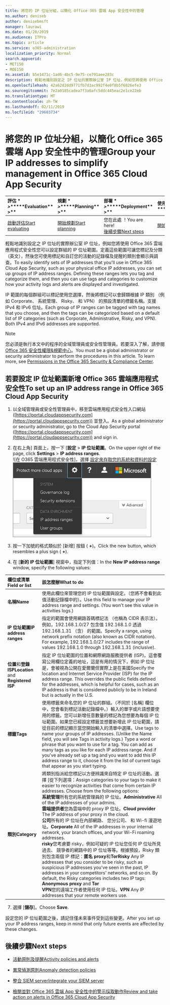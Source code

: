 ```yaml
---
title: 將您的 IP 位址分組，以簡化 Office 365 雲端 App 安全性中的管理
ms.author: deniseb
author: denisebmsft
manager: laurawi
ms.date: 01/28/2019
ms.audience: ITPro
ms.topic: article
ms.service: o365-administration
localization_priority: Normal
search.appverid:
- MET150
- MOE150
ms.assetid: b5e1471c-1ad6-4bc5-9e75-ce791aee283c
description: 輕鬆地識別設定之 IP 位址的實際辦公室 IP 位址，例如您將使用 Office 365 雲端應用程式安全性您可以設定群組的 IP 位址範圍。
ms.openlocfilehash: 42a62d2dd9771fb7d3ac992f4e0f8b5f6826efe3
ms.sourcegitcommit: 7e2a0185cadea7f3a6afc5ddc445eac2e1ce22eb
ms.translationtype: MT
ms.contentlocale: zh-TW
ms.lasthandoff: 02/11/2019
ms.locfileid: "29603734"
---
```

# <a name="group-your-ip-addresses-to-simplify-management-in-office-365-cloud-app-security"></a><span data-ttu-id="db795-103">將您的 IP 位址分組，以簡化 Office 365 雲端 App 安全性中的管理</span><span class="sxs-lookup"><span data-stu-id="db795-103">Group your IP addresses to simplify management in Office 365 Cloud App Security</span></span>
  
|<span data-ttu-id="db795-104">評估 \* *\>*\*</span><span class="sxs-lookup"><span data-stu-id="db795-104">\*\*\*\*Evaluation\*\* \>\*\*</span></span>|<span data-ttu-id="db795-105">規劃 \* *\>*\*</span><span class="sxs-lookup"><span data-stu-id="db795-105">\*\*\*\*Planning\*\* \>\*\*</span></span>|<span data-ttu-id="db795-106">部署 \* *\>*\*</span><span class="sxs-lookup"><span data-stu-id="db795-106">\*\*\*\*Deployment\*\* \>\*\*</span></span>|<span data-ttu-id="db795-107">使用率 \* \* \*</span><span class="sxs-lookup"><span data-stu-id="db795-107">\*\*\*\*Utilization\*\*\*\*</span></span>|
|:-----|:-----|:-----|:-----|
|[<span data-ttu-id="db795-108">啟動評估</span><span class="sxs-lookup"><span data-stu-id="db795-108">Start evaluating</span></span>](office-365-cas-overview.md) <br/> |[<span data-ttu-id="db795-109">開始規劃</span><span class="sxs-lookup"><span data-stu-id="db795-109">Start planning</span></span>](get-ready-for-office-365-cas.md) <br/> |<span data-ttu-id="db795-110">您在此處 ！</span><span class="sxs-lookup"><span data-stu-id="db795-110">You are here!</span></span>  <br/> [<span data-ttu-id="db795-111">後續步驟</span><span class="sxs-lookup"><span data-stu-id="db795-111">Next steps</span></span>](#next-steps) <br/> |[<span data-ttu-id="db795-112">開始使用</span><span class="sxs-lookup"><span data-stu-id="db795-112">Start utilizing</span></span>](utilization-activities-for-ocas.md) <br/> |
   
<span data-ttu-id="db795-p101">輕鬆地識別設定之 IP 位址的實際辦公室 IP 位址，例如您將使用 Office 365 雲端應用程式安全性您可以設定群組的 IP 位址範圍。定義這些範圍可讓您標記及分類 （英文），然後您可使用標記和自訂您的活動的記錄檔及提醒的類別會顯示與調查。</span><span class="sxs-lookup"><span data-stu-id="db795-p101">To easily identify sets of IP addresses that you'll use in Office 365 Cloud App Security, such as your physical office IP addresses, you can set up groups of IP address ranges. Defining these ranges lets you tag and categorize them, and then you can use tags and categories to customize how your activity logs and alerts are displayed and investigated.</span></span>
  
<span data-ttu-id="db795-p102">IP 範圍的每個群組可以標記使用您選擇，然後將標記可以會歸類根據 IP 類別 （例如 Corporate、 系統管理、 Risky、 和 VPN） 的預設清單的標籤名稱。支援 IPv4 和 IPv6 位址。</span><span class="sxs-lookup"><span data-stu-id="db795-p102">Each group of IP ranges can be tagged with tag names that you choose, and then the tags can be categorized based on a default list of IP categories (such as Corporate, Administrative, Risky, and VPN). Both IPv4 and IPv6 addresses are supported.</span></span>
  
> [!NOTE]
> <span data-ttu-id="db795-p103">您必須是執行本文中的程序的全域管理員或安全性管理員。若要深入了解，請參閱[Office 365 安全性權限&amp;規範中心](permissions-in-the-security-and-compliance-center.md)。</span><span class="sxs-lookup"><span data-stu-id="db795-p103">You must be a global administrator or security administrator to perform the procedures in this article. To learn more, see [Permissions in the Office 365 Security &amp; Compliance Center](permissions-in-the-security-and-compliance-center.md).</span></span> 
  
## <a name="to-set-up-an-ip-address-range-in-office-365-cloud-app-security"></a><span data-ttu-id="db795-119">若要設定 IP 位址範圍新增 Office 365 雲端應用程式安全性</span><span class="sxs-lookup"><span data-stu-id="db795-119">To set up an IP address range in Office 365 Cloud App Security</span></span>

1. <span data-ttu-id="db795-120">以全域管理員或安全性管理員中，移至雲端應用程式安全性入口網站 ([https://portal.cloudappsecurity.com](https://portal.cloudappsecurity.com)) 並登入。</span><span class="sxs-lookup"><span data-stu-id="db795-120">As a global administrator or security administrator, go to the Cloud App Security portal ([https://portal.cloudappsecurity.com](https://portal.cloudappsecurity.com)) and sign in.</span></span>
    
2. <span data-ttu-id="db795-121">在右上角] 頁面上，按一下 [**設定** \> **IP 位址範圍**。</span><span class="sxs-lookup"><span data-stu-id="db795-121">On the upper right of the page, click **Settings** \> **IP address ranges**.</span></span><br><span data-ttu-id="db795-122">![在 O365 雲端應用程式安全性]，選擇 [設定來存取您的系統和資料的設定](media/f6c48ee3-39b4-4b5a-8252-b6493b7bcd3d.png)</span><span class="sxs-lookup"><span data-stu-id="db795-122">![In O365 Cloud App Security, choose Settings to access your system and data settings](media/f6c48ee3-39b4-4b5a-8252-b6493b7bcd3d.png)</span></span><br>
  
3. <span data-ttu-id="db795-123">按一下加號的格式類似於 [新增] 按鈕 ( **+**)。</span><span class="sxs-lookup"><span data-stu-id="db795-123">Click the new button, which resembles a plus sign ( **+**).</span></span>
    
4. <span data-ttu-id="db795-124">在 [**新的 IP 位址範圍**] 視窗中，指定下列值：</span><span class="sxs-lookup"><span data-stu-id="db795-124">In the **New IP address range** window, specify the following values:</span></span> 
    
|<span data-ttu-id="db795-125">**欄位或清單**</span><span class="sxs-lookup"><span data-stu-id="db795-125">**Field or list**</span></span>|<span data-ttu-id="db795-126">**該怎麼辦**</span><span class="sxs-lookup"><span data-stu-id="db795-126">**What to do**</span></span>|
|:-----|:-----|
|<span data-ttu-id="db795-127">**名稱**</span><span class="sxs-lookup"><span data-stu-id="db795-127">**Name**</span></span> <br/> |<span data-ttu-id="db795-p104">使用此欄位來管理您的 IP 位址範圍與設定。（您將不會看到此值活動記錄檔中的）。</span><span class="sxs-lookup"><span data-stu-id="db795-p104">Use this field to manage your IP address range and settings. (You won't see this value in activities logs.)</span></span>  <br/> |
|<span data-ttu-id="db795-130">**IP 位址範圍**</span><span class="sxs-lookup"><span data-stu-id="db795-130">**IP address ranges**</span></span> <br/> |<span data-ttu-id="db795-p105">指定的範圍會使用網路首碼標記法 （也稱為 CIDR 表示法）。例如，192.168.1.0/27 包含值 192.168.1.0 透過 192.168.1.31 （含） 的範圍。</span><span class="sxs-lookup"><span data-stu-id="db795-p105">Specify a range, using network prefix notation (also known as CIDR notation). For example, 192.168.1.0/27 includes the range of values 192.168.1.0 through 192.168.1.31 (inclusive).</span></span>  <br/> |
|<span data-ttu-id="db795-133">**位置**和**登錄 ISP**</span><span class="sxs-lookup"><span data-stu-id="db795-133">**Location** and **Registered ISP**</span></span> <br/> |<span data-ttu-id="db795-p106">指定 IP 位址範圍的位置和網際網路服務提供者 (ISP)。這會覆寫公用欄位定義的地址，這是有用的情況下，例如 IP 位址是，會被視為公開在愛爾蘭但實際上是在美國</span><span class="sxs-lookup"><span data-stu-id="db795-p106">Specify the location and Internet Service Provider (ISP) for the IP address range. This overrides the public fields defined for the addresses, which is helpful for cases, such as an IP address is that is considered publicly to be in Ireland but is actually in the U.S.</span></span>  <br/> |
|<span data-ttu-id="db795-136">**標籤**</span><span class="sxs-lookup"><span data-stu-id="db795-136">**Tags**</span></span> <br/> |<span data-ttu-id="db795-p107">使用標籤來命名您的 IP 位址的群組。（不同於 [名稱] 欄位中，您會看到標記活動記錄檔中。）輸入的單字或片語想要使用的標籤。您可以新增任意數量的標記為您想要為每個 IP 位址範圍。如果您已經設定標籤並想要新增此 IP 位址範圍，請從目前的標記顯示當您開始輸入的清單中選擇。</span><span class="sxs-lookup"><span data-stu-id="db795-p107">Use tags to name your groups of IP addresses. (Unlike the Name field, you will see Tags in activity logs.) Type a word or phrase that you want to use for a tag. You can add as many tags as you like for each IP address range. And if you've already set up a tag and you want to add this IP address range to it, choose it from the list of current tags that appear as you start typing.</span></span>  <br/> |
|<span data-ttu-id="db795-141">**類別**</span><span class="sxs-lookup"><span data-stu-id="db795-141">**Category**</span></span> <br/> | <span data-ttu-id="db795-p108">將類別指派給您標記以方便辨識來自特定 IP 位址的活動。選擇 [從下列選項：</span><span class="sxs-lookup"><span data-stu-id="db795-p108">Assign categories to your tags to make it easier to recognize activities that come from certain IP addresses. Choose from the following options:  </span></span><br/> <span data-ttu-id="db795-144">**系統管理**所有您的系統管理員的 IP 位址。</span><span class="sxs-lookup"><span data-stu-id="db795-144">**Administrative** All of the IP addresses of your admins.</span></span>  <br/> <span data-ttu-id="db795-145">**雲端提供者**您為雲端中的 proxy IP 位址。</span><span class="sxs-lookup"><span data-stu-id="db795-145">**Cloud provider** The IP address of your proxy in the cloud.</span></span>  <br/> <span data-ttu-id="db795-146">**公司**所有的 IP 位址在內部網路、 您分公司、 和 Wi-fi 漫遊地址。</span><span class="sxs-lookup"><span data-stu-id="db795-146">**Corporate** All of the IP addresses in your internal network, your branch offices, and your Wi-Fi roaming addresses.</span></span>  <br/> <span data-ttu-id="db795-p109">**risky**您考慮要 risky，例如可疑的 IP 位址您任何 IP 位址所見過去、 競爭者的網路中的 IP 位址等等。根據預設，Risky 類別包含兩個 IP 標記：**匿名 proxy**和**Tor**</span><span class="sxs-lookup"><span data-stu-id="db795-p109">**Risky** Any IP addresses that you consider to be risky, such as suspicious IP addresses you've seen in the past, IP addresses in your competitors' networks, and so on. By default, the Risky categories includes two IP tags: **Anonymous proxy** and **Tor**</span></span> <br/> <span data-ttu-id="db795-149">**VPN**您的遠端工作者使用任何 IP 位址。</span><span class="sxs-lookup"><span data-stu-id="db795-149">**VPN** Any IP addresses that your remote workers use.</span></span>  <br/> |
   
7. <span data-ttu-id="db795-150">選擇 [**儲存**]。</span><span class="sxs-lookup"><span data-stu-id="db795-150">Choose **Save**.</span></span>
    
<span data-ttu-id="db795-151">設定您的 IP 位址範圍之後，請記住僅未來事件受到這些變更。</span><span class="sxs-lookup"><span data-stu-id="db795-151">After you set up your IP address ranges, keep in mind that only future events are affected by these changes.</span></span>
  
## <a name="next-steps"></a><span data-ttu-id="db795-152">後續步驟</span><span class="sxs-lookup"><span data-stu-id="db795-152">Next steps</span></span>

- [<span data-ttu-id="db795-153">活動原則及提醒</span><span class="sxs-lookup"><span data-stu-id="db795-153">Activity policies and alerts</span></span>](activity-policies-and-alerts.md)
    
- [<span data-ttu-id="db795-154">異常偵測原則</span><span class="sxs-lookup"><span data-stu-id="db795-154">Anomaly detection policies</span></span>](anomaly-detection-policies-in-ocas.md)
    
- [<span data-ttu-id="db795-155">整合 SIEM server</span><span class="sxs-lookup"><span data-stu-id="db795-155">Integrate your SIEM server</span></span>](integrate-your-siem-server-with-office-365-cas.md)
    
- [<span data-ttu-id="db795-156">檢閱並對 Office 365 雲端 App 安全性中的警示採取動作</span><span class="sxs-lookup"><span data-stu-id="db795-156">Review and take action on alerts in Office 365 Cloud App Security</span></span>](review-office-365-cas-alerts.md)
    


